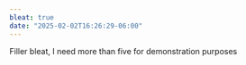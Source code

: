 ```yaml
---
bleat: true
date: "2025-02-02T16:26:29-06:00"
---
```

Filler bleat, I need more than five for demonstration purposes